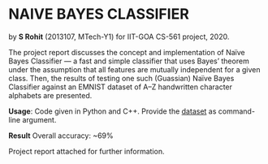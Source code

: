 # NAIVE BAYES CLASSIFIER
by **S Rohit** (2013107, MTech-Y1) for IIT-GOA CS-561 project, 2020.

The project report discusses the concept and implementation of Naïve Bayes Classifier — a fast
and simple classifier that uses Bayes’ theorem under the assumption that all features are mutually
independent for a given class. Then, the results of testing one such (Guassian) Naïve Bayes Classifier
against an EMNIST dataset of A–Z handwritten character alphabets are presented.

**Usage**: Code given in Python and C++. Provide the [dataset](https://drive.google.com/file/d/18ZY7I1ym0E9s2ecqjfvmPSGwlXzsNi2n) as command-line argument.

**Result** Overall accuracy: \~69%

Project report attached for further information.
